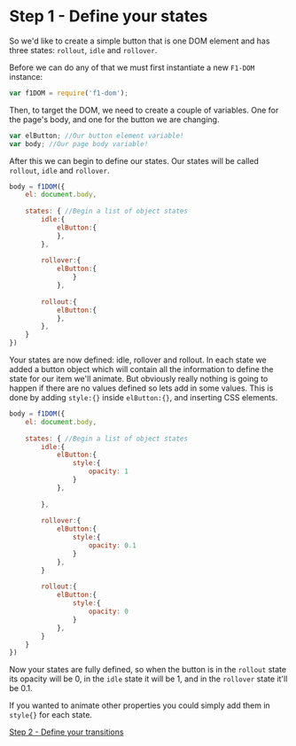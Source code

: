 # Step 1 - Define your states

So we'd like to create a simple button that is one DOM element and has three states: `rollout`, `idle` and `rollover`.

Before we can do any of that we must first instantiate a new `F1-DOM` instance:

```javascript
var f1DOM = require('f1-dom');
```

Then, to target the DOM, we need to create a couple of variables. One for the page's body, and one for the button we are changing.

```javascript
var elButton; //Our button element variable!
var body; //Our page body variable!
```

After this we can begin to define our states. Our states will be called `rollout`, `idle` and `rollover`.
```javascript
body = f1DOM({
	el: document.body,
	
	states: { //Begin a list of object states
		idle:{
			elButton:{
			},
		},
	
		rollover:{
			elButton:{
				}
			},
			
		rollout:{
			elButton:{
			},
		},
	}
})
```

Your states are now defined: idle, rollover and rollout. In each state we added a button object which will contain all the information to define the state for our item we'll animate. But obviously really nothing is going to happen if there are no values defined so lets add in some values. This is done by adding `style:{}` inside `elButton:{}`, and inserting CSS elements.

```javascript
body = f1DOM({
	el: document.body,
	
	states: { //Begin a list of object states
		idle:{
			elButton:{
				style:{
					opacity: 1
				}
			},
			
		},
		
		rollover:{
			elButton:{
				style:{
					opacity: 0.1
				}
			},
		}
		
		rollout:{
			elButton:{
				style:{
					opacity: 0
				}
			},
		}
	}
})
```

Now your states are fully defined, so when the button is in the `rollout` state its opacity will be 0, in the `idle` state it will be 1, and in the `rollover` state it'll be 0.1.

If you wanted to animate other properties you could simply add them in `style{}` for each state.

[Step 2 - Define your transitions](step2.md)
